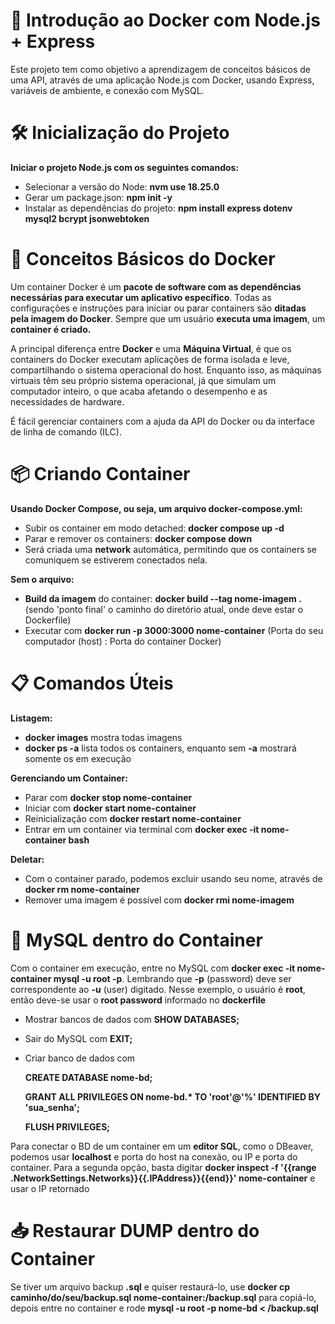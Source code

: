 # 🚀 Introdução ao Docker com Node.js + Express
Este projeto tem como objetivo a aprendizagem de conceitos básicos de uma API, através de uma aplicação Node.js com Docker, usando Express, variáveis de ambiente, e conexão com MySQL.

# 🛠️ Inicialização do Projeto
**Iniciar o projeto Node.js com os seguintes comandos:**

* Selecionar a versão do Node: **nvm use 18.25.0**
* Gerar um package.json: **npm init -y**
* Instalar as dependências do projeto: **npm install express dotenv mysql2 bcrypt jsonwebtoken**

# 🐳 Conceitos Básicos do Docker

Um container Docker é um **pacote de software com as dependências necessárias para executar um aplicativo específico**. Todas as configurações e instruções para iniciar ou parar containers são **ditadas pela imagem do Docker**. Sempre que um usuário **executa uma imagem**, um **container é criado.**

A principal diferença entre **Docker** e uma **Máquina Virtual**, é que os containers do Docker executam aplicações de forma isolada e leve, compartilhando o sistema operacional do host. Enquanto isso, as máquinas virtuais têm seu próprio sistema operacional, já que simulam um computador inteiro, o que acaba afetando o desempenho e as necessidades de hardware.

É fácil gerenciar containers com a ajuda da API do Docker ou da interface de linha de comando (ILC).

# 📦 Criando Container

**Usando Docker Compose, ou seja, um arquivo docker-compose.yml:**

* Subir os container em modo detached: **docker compose up -d**
* Parar e remover os containers: **docker compose down**
* Será criada uma **network** automática, permitindo que os containers se comuniquem se estiverem conectados nela.

**Sem o arquivo:**

* **Build da imagem** do container: **docker build --tag nome-imagem .** (sendo 'ponto final' o caminho do diretório atual, onde deve estar o Dockerfile)
* Executar com **docker run -p 3000:3000 nome-container** (Porta do seu computador (host) : Porta do container Docker)

# 📋 Comandos Úteis

**Listagem:**

* **docker images** mostra todas imagens
* **docker ps -a** lista todos os containers, enquanto sem **-a** mostrará somente os em execução

**Gerenciando um Container:**

* Parar com **docker stop nome-container**
* Iniciar com **docker start nome-container**
* Reinicialização com **docker restart nome-container**
* Entrar em um container via terminal com **docker exec -it nome-container bash**

**Deletar:**

* Com o container parado, podemos excluir usando seu nome, através de **docker rm nome-container**
* Remover uma imagem é possível com **docker rmi nome-imagem**

# 💾 MySQL dentro do Container

Com o container em execução, entre no MySQL com **docker exec -it nome-container mysql -u root -p**. Lembrando que **-p** (password) deve ser correspondente ao **-u** (user) digitado. Nesse exemplo, o usuário é **root**, então deve-se usar o **root password** informado no **dockerfile**

* Mostrar bancos de dados com **SHOW DATABASES;**
* Sair do MySQL com **EXIT;**
* Criar banco de dados com
  
    **CREATE DATABASE nome-bd;**
  
    **GRANT ALL PRIVILEGES ON nome-bd.\* TO 'root'@'%' IDENTIFIED BY 'sua_senha';**

    **FLUSH PRIVILEGES;**

Para conectar o BD de um container em um **editor SQL**, como o DBeaver, podemos usar **localhost** e porta do host na conexão, ou IP e porta do container. Para a segunda opção, basta digitar **docker inspect -f '{{range .NetworkSettings.Networks}}{{.IPAddress}}{{end}}' nome-container** e usar o IP retornado

# 📥 Restaurar DUMP dentro do Container
Se tiver um arquivo backup **.sql** e quiser restaurá-lo, use **docker cp caminho/do/seu/backup.sql nome-container:/backup.sql** para copiá-lo, depois entre no container e rode **mysql -u root -p nome-bd < /backup.sql**
